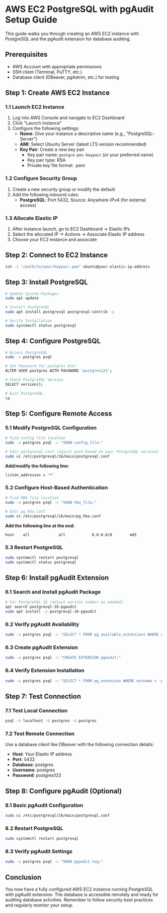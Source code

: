 # AWS EC2 PostgreSQL with pgAudit Setup Guide

This guide walks you through creating an AWS EC2 instance with PostgreSQL and the pgAudit extension for database auditing.

## Prerequisites

- AWS Account with appropriate permissions
- SSH client (Terminal, PuTTY, etc.)
- Database client (DBeaver, pgAdmin, etc.) for testing

## Step 1: Create AWS EC2 Instance

### 1.1 Launch EC2 Instance
1. Log into AWS Console and navigate to EC2 Dashboard
2. Click "Launch Instance"
3. Configure the following settings:
   - **Name**: Give your instance a descriptive name (e.g., "PostgreSQL-Server")
   - **AMI**: Select Ubuntu Server (latest LTS version recommended)
   - **Key Pair**: Create a new key pair
     - Key pair name: `postgre-poc-keypair` (or your preferred name)
     - Key pair type: RSA
     - Private key file format: .pem

### 1.2 Configure Security Group
1. Create a new security group or modify the default
2. Add the following inbound rules:
   - **PostgreSQL**: Port 5432, Source: Anywhere-IPv4 (for external access)

### 1.3 Allocate Elastic IP
1. After instance launch, go to EC2 Dashboard → Elastic IPs
2. Select the allocated IP → Actions → Associate Elastic IP address
3. Choose your EC2 instance and associate

## Step 2: Connect to EC2 Instance
```bash
ssh -i "/path/to/your/keypair.pem" ubuntu@your-elastic-ip-address
```

## Step 3: Install PostgreSQL

```bash
# Update System Packages
sudo apt update

# Install PostgreSQL
sudo apt install postgresql postgresql-contrib -y

# Verify Installation
sudo systemctl status postgresql
```

## Step 4: Configure PostgreSQL

```bash
# Access PostgreSQL
sudo -u postgres psql

# Set Password for postgres User
ALTER USER postgres WITH PASSWORD 'postgres123';

# Check PostgreSQL Version
SELECT version();

# Exit PostgreSQL
\q
```

## Step 5: Configure Remote Access

### 5.1 Modify PostgreSQL Configuration
```bash
# Find config file location
sudo -u postgres psql -c "SHOW config_file;"

# Edit postgresql.conf (adjust path based on your PostgreSQL version)
sudo vi /etc/postgresql/16/main/postgresql.conf
```

**Add/modify the following line:**
```
listen_addresses = '*'
```

### 5.2 Configure Host-Based Authentication
```bash
# Find HBA file location
sudo -u postgres psql -c "SHOW hba_file;"

# Edit pg_hba.conf
sudo vi /etc/postgresql/16/main/pg_hba.conf
```

**Add the following line at the end:**
```
host    all             all            0.0.0.0/0        md5
```

### 5.3 Restart PostgreSQL
```bash
sudo systemctl restart postgresql
sudo systemctl status postgresql
```

## Step 6: Install pgAudit Extension

### 6.1 Search and Install pgAudit Package
```bash
# For PostgreSQL 16 (adjust version number as needed)
apt search postgresql-16-pgaudit
sudo apt install -y postgresql-16-pgaudit
```

### 6.2 Verify pgAudit Availability
```bash
sudo -u postgres psql -c "SELECT * FROM pg_available_extensions WHERE name = 'pgaudit';"
```

### 6.3 Create pgAudit Extension
```bash
sudo -u postgres psql -c "CREATE EXTENSION pgaudit;"
```

### 6.4 Verify Extension Installation
```bash
sudo -u postgres psql -c "SELECT * FROM pg_extension WHERE extname = 'pgaudit';"
```

## Step 7: Test Connection

### 7.1 Test Local Connection
```bash
psql -h localhost -U postgres -d postgres
```

### 7.2 Test Remote Connection
Use a database client like DBeaver with the following connection details:
- **Host**: Your Elastic IP address
- **Port**: 5432
- **Database**: postgres
- **Username**: postgres
- **Password**: postgres123

## Step 8: Configure pgAudit (Optional)

### 8.1 Basic pgAudit Configuration
```bash
sudo vi /etc/postgresql/16/main/postgresql.conf
```

### 8.2 Restart PostgreSQL
```bash
sudo systemctl restart postgresql
```

### 8.3 Verify pgAudit Settings
```bash
sudo -u postgres psql -c "SHOW pgaudit.log;"
```

## Conclusion

You now have a fully configured AWS EC2 instance running PostgreSQL with pgAudit extension. The database is accessible remotely and ready for auditing database activities. Remember to follow security best practices and regularly monitor your setup.
